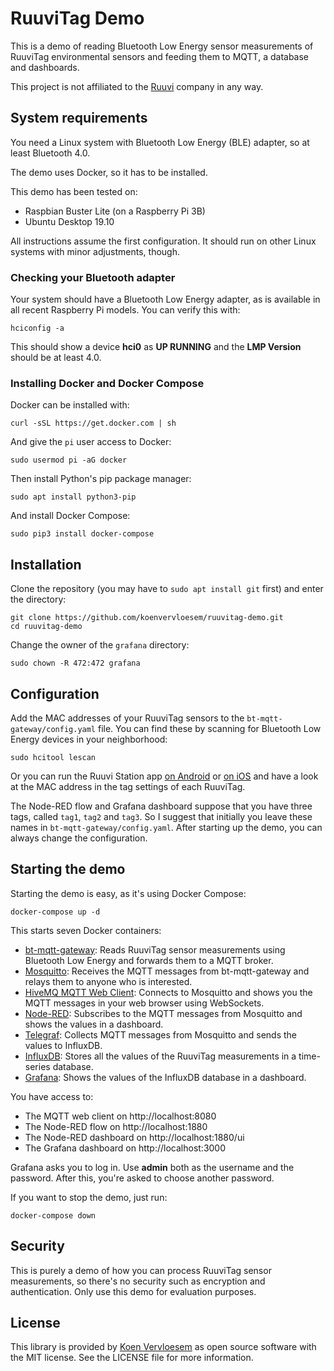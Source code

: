# RuuviTag Demo

This is a demo of reading Bluetooth Low Energy sensor measurements of RuuviTag environmental sensors and feeding them to MQTT, a database and dashboards.

This project is not affiliated to the [Ruuvi](https://ruuvi.com/) company in any way.

## System requirements
You need a Linux system with Bluetooth Low Energy (BLE) adapter, so at least Bluetooth 4.0.

The demo uses Docker, so it has to be installed.

This demo has been tested on:

  * Raspbian Buster Lite (on a Raspberry Pi 3B)
  * Ubuntu Desktop 19.10

All instructions assume the first configuration. It should run on other Linux systems with minor adjustments, though.

### Checking your Bluetooth adapter
Your system should have a Bluetooth Low Energy adapter, as is available in all recent Raspberry Pi models. You can verify this with:

```shell
hciconfig -a
```

This should show a device **hci0** as **UP RUNNING** and the **LMP Version** should be at least 4.0.

### Installing Docker and Docker Compose
Docker can be installed with:

```shel
curl -sSL https://get.docker.com | sh
```

And give the `pi` user access to Docker:

```shell
sudo usermod pi -aG docker
```

Then install Python's pip package manager:

```shell
sudo apt install python3-pip
```

And install Docker Compose:

```shell
sudo pip3 install docker-compose
```

## Installation
Clone the repository (you may have to `sudo apt install git` first) and enter the directory:

```shell
git clone https://github.com/koenvervloesem/ruuvitag-demo.git
cd ruuvitag-demo
```

Change the owner of the `grafana` directory:

```shell
sudo chown -R 472:472 grafana
```

## Configuration
Add the MAC addresses of your RuuviTag sensors to the `bt-mqtt-gateway/config.yaml` file. You can find these by scanning for Bluetooth Low Energy devices in your neighborhood:

```shell
sudo hcitool lescan
```

Or you can run the Ruuvi Station app [on Android](https://github.com/ruuvi/com.ruuvi.station) or [on iOS](https://github.com/ruuvi/com.ruuvi.station.ios) and have a look at the MAC address in the tag settings of each RuuviTag.

The Node-RED flow and Grafana dashboard suppose that you have three tags, called `tag1`, `tag2` and `tag3`. So I suggest that initially you leave these names in `bt-mqtt-gateway/config.yaml`. After starting up the demo, you can always change the configuration.

## Starting the demo
Starting the demo is easy, as it's using Docker Compose:

```shell
docker-compose up -d
```

This starts seven Docker containers:

  * [bt-mqtt-gateway](https://github.com/zewelor/bt-mqtt-gateway): Reads RuuviTag sensor measurements using Bluetooth Low Energy and forwards them to a MQTT broker.
  * [Mosquitto](https://mosquitto.org/): Receives the MQTT messages from bt-mqtt-gateway and relays them to anyone who is interested.
  * [HiveMQ MQTT Web Client](https://github.com/hivemq/hivemq-mqtt-web-client): Connects to Mosquitto and shows you the MQTT messages in your web browser using WebSockets.
  * [Node-RED](https://nodered.org/): Subscribes to the MQTT messages from Mosquitto and shows the values in a dashboard.
  * [Telegraf](https://www.influxdata.com/time-series-platform/telegraf/): Collects MQTT messages from Mosquitto and sends the values to InfluxDB.
  * [InfluxDB](https://www.influxdata.com/): Stores all the values of the RuuviTag measurements in a time-series database.
  * [Grafana](https://grafana.com/): Shows the values of the InfluxDB database in a dashboard.

You have access to:

  * The MQTT web client on http://localhost:8080
  * The Node-RED flow on http://localhost:1880
  * The Node-RED dashboard on http://localhost:1880/ui
  * The Grafana dashboard on http://localhost:3000

Grafana asks you to log in. Use **admin** both as the username and the password. After this, you're asked to choose another password.

If you want to stop the demo, just run:

```shell
docker-compose down
```

## Security
This is purely a demo of how you can process RuuviTag sensor measurements, so there's no security such as encryption and authentication. Only use this demo for evaluation purposes.

## License
This library is provided by [Koen Vervloesem](mailto:koen@vervloesem.eu) as open source software with the MIT license. See the LICENSE file for more information.
